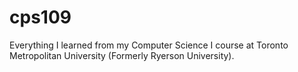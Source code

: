# cps109
Everything I learned from my Computer Science I course at Toronto Metropolitan University (Formerly Ryerson University).
